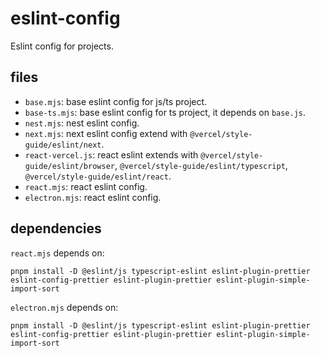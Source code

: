 # eslint-config

Eslint config for projects.

## files

- `base.mjs`: base eslint config for js/ts project.
- `base-ts.mjs`: base eslint config for ts project, it depends on `base.js`.
- `nest.mjs`: nest eslint config.
- `next.mjs`: next eslint config extend with `@vercel/style-guide/eslint/next`.
- `react-vercel.js`: react eslint extends with `@vercel/style-guide/eslint/browser`, `@vercel/style-guide/eslint/typescript`, `@vercel/style-guide/eslint/react`.
- `react.mjs`: react eslint config.
- `electron.mjs`: react eslint config.

## dependencies

`react.mjs` depends on:

```
pnpm install -D @eslint/js typescript-eslint eslint-plugin-prettier eslint-config-prettier eslint-plugin-prettier eslint-plugin-simple-import-sort
```

`electron.mjs` depends on:

```
pnpm install -D @eslint/js typescript-eslint eslint-plugin-prettier eslint-config-prettier eslint-plugin-prettier eslint-plugin-simple-import-sort
```
